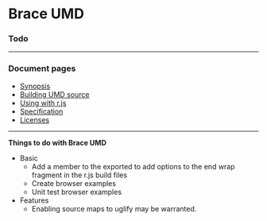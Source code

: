 
# Brace UMD
### Todo

------

### Document pages
* [Synopsis](https://github.com/restarian/brace_umd/blob/master/README.md)
* [Building UMD source](https://github.com/restarian/brace_umd/blob/master/doc/build.md)
* [Using with r.js](https://github.com/restarian/brace_umd/blob/master/doc/optimizer.md)
* [Specification](https://github.com/restarian/brace_umd/blob/master/doc/specification.md)
* [Licenses](https://github.com/restarian/brace_umd/blob/master/doc/license.md)

----

**Things to do with Brace UMD**
* Basic
	* Add a member to the exported to add options to the end wrap fragment in the r.js build files
	* Create browser examples
	* Unit test browser examples
* Features
	* Enabling source maps to uglify may be warranted.
